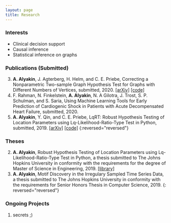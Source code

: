 ```yaml
---
layout: page
title: Research
---
```

### Interests
- Clinical decision support
- Causal inference
- Statistical inference on graphs

### Publications (Submitted)

3. **A. Alyakin**, J. Agterberg, H. Helm, and C. E. Priebe, Correcting a
   Nonparametric Two-sample Graph Hypothesis Test for Graphs with Different
   Numbers of Vertices, submitted, 2020.
   [[arXiv]](https://arxiv.org/abs/2008.09434)
   [[code]](https://github.com/alyakin314/correcting-nonpar)
2. F. Rahman, N. Finkelstein, **A. Alyakin**, N. A Gilotra, J. Trost, S. P.
   Schulman, and S. Saria, Using Machine Learning Tools for Early Prediction of
   Cardiogenic Shock in Patients with Acute Decompensated Heart Failure,
   submitted, 2020.
1. **A. Alyakin**, Y. Qin, and C. E. Priebe, LqRT: Robust Hypothesis Testing of
   Location Parameters using Lq-Likelihood-Ratio-Type Test in Python, submitted,
   2019.
   [[arXiv]]((https://arxiv.org/abs/1911.11922))
   [[code]](https://github.com/alyakin314/lqrt)
{:reversed="reversed"}

### Theses
2. **A. Alyakin**, Robust Hypothesis Testing of Location Parameters using
   Lq-Likelihood-Ratio-Type Test in Python, a thesis submitted to The Johns
   Hopkins University in conformity with the requirements for the degree of
   Master of Science in Engineering, 2019.
   [[library]](http://jhir.library.jhu.edu/handle/1774.2/62301)
1. **A. Alyakin**, Motif Discovery in the Irregulary Sampled Time Series Data, a
   thesis submitted to The Johns Hopkins University in conformity with the
   requirements for Senior Honors Thesis in Computer Science, 2019.
{: reversed="reversed"}


### Ongoing Projects
1. secrets ;) 

